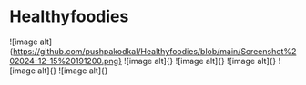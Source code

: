 # Healthyfoodies
![image alt]{https://github.com/pushpakodkal/Healthyfoodies/blob/main/Screenshot%202024-12-15%20191200.png}
![image alt]{}
![image alt]{}
![image alt]{}
![image alt]{}
![image alt]{}
